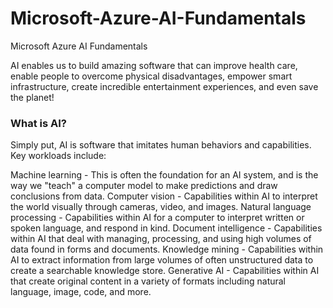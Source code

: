# Microsoft-Azure-AI-Fundamentals

Microsoft Azure AI Fundamentals

AI enables us to build amazing software that can improve health care, enable people to overcome physical disadvantages, empower smart infrastructure, create incredible entertainment experiences, and even save the planet!

### What is AI?

Simply put, AI is software that imitates human behaviors and capabilities. Key workloads include:

Machine learning - This is often the foundation for an AI system, and is the way we "teach" a computer model to make predictions and draw conclusions from data.
Computer vision - Capabilities within AI to interpret the world visually through cameras, video, and images.
Natural language processing - Capabilities within AI for a computer to interpret written or spoken language, and respond in kind.
Document intelligence - Capabilities within AI that deal with managing, processing, and using high volumes of data found in forms and documents.
Knowledge mining - Capabilities within AI to extract information from large volumes of often unstructured data to create a searchable knowledge store.
Generative AI - Capabilities within AI that create original content in a variety of formats including natural language, image, code, and more.

